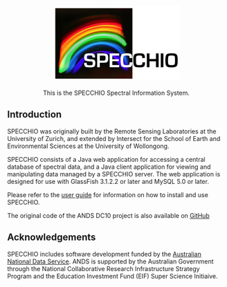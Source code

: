 <div align="center">
  <a href="https://github.com/SPECCHIODB/SPECCHIO">
    <img width="293" height="173" src="https://github.com/SPECCHIODB/Artwork/raw/master/SPECCHIO_Icon_High_Res.jpg">
  </a>
  <br>
  <br>
  This is the SPECCHIO Spectral Information System.
</div>


## Introduction

SPECCHIO was originally built by the Remote Sensing Laboratories at the
University of Zurich, and extended by Intersect for the School of Earth and
Environmental Sciences at the University of Wollongong.

SPECCHIO consists of a Java web application for accessing a central database of
spectral data, and a Java client application for viewing and manipulating data
managed by a SPECCHIO server. The web application is designed for use with
GlassFish 3.1.2.2 or later and MySQL 5.0 or later.

Please refer to the [user guide][user-guide] for information on how to install
and use SPECCHIO.

The original code of the ANDS DC10 project is also available on
[GitHub][IntersectAustralia]


## Acknowledgements

SPECCHIO includes software development funded by the 
[Australian National Data Service][ands]. ANDS is supported by the Australian Government
through the National Collaborative Research Infrastructure Strategy Program and
the Education Investment Fund (EIF) Super Science Initiaive.

[user-guide]: ftp://v473.vanager.de/user_guides/SPECCHIO_UserGuide.pdf
[IntersectAustralia]: https://github.com/IntersectAustralia/dc10
[ands]: http://ands.org.au
